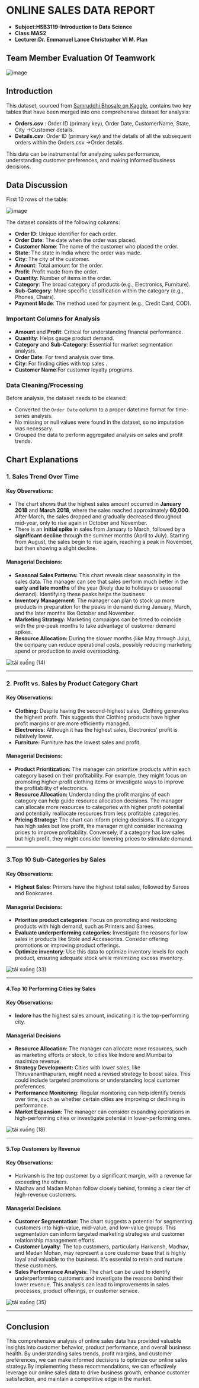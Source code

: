 # ONLINE SALES DATA REPORT
- **Subject:HSB3119-Introduction to Data Science**
- **Class:MAS2**
- **Lecturer:Dr. Emmanuel Lance Christopher VI M. Plan**

## Team Member Evaluation Of Teamwork
![image](https://github.com/user-attachments/assets/812c2abc-d115-4d1d-a7e2-f228d2f04462)


## Introduction

This dataset, sourced from [Samruddhi Bhosale on Kaggle](https://www.kaggle.com), contains two key tables that have been merged into one comprehensive dataset for analysis:
- **Orders.csv** :
Order ID (primary key), Order Date, CustomerName, State, City ->Customer details.
- **Details.csv**:
Order ID (primary key) and the details of all the subsequent orders within the Orders.csv ->Order details.

This data can be instrumental for analyzing sales performance, understanding customer preferences, and making informed business decisions.

## Data Discussion

First 10 rows of the table:

![image](https://github.com/user-attachments/assets/83f3622a-4176-4274-bb53-581221cb72df)



The dataset consists of the following columns:

- **Order ID**: Unique identifier for each order.
- **Order Date**: The date when the order was placed.
- **Customer Name**: The name of the customer who placed the order.
- **State**: The state in India where the order was made.
- **City**: The city of the customer.
- **Amount**: Total amount for the order.
- **Profit**: Profit made from the order.
- **Quantity**: Number of items in the order.
- **Category**: The broad category of products (e.g., Electronics, Furniture).
- **Sub-Category**: More specific classification within the category (e.g., Phones, Chairs).
- **Payment Mode**: The method used for payment (e.g., Credit Card, COD).

### Important Columns for Analysis

- **Amount** and **Profit**: Critical for understanding financial performance.
- **Quantity**: Helps gauge product demand.
- **Category** and **Sub-Category**: Essential for market segmentation analysis.
- **Order Date**: For trend analysis over time.
- **City**: For finding cities with top sales .
- **Customer Name**:For customer loyalty programs.

### Data Cleaning/Processing

Before analysis, the dataset needs to be cleaned:
- Converted the `Order Date` column to a proper datetime format for time-series analysis.
- No missing or null values were found in the dataset, so no imputation was necessary.
- Grouped the data to perform aggregated analysis on sales and profit trends.


## Chart Explanations

### 1. Sales Trend Over Time  
#### Key Observations:
- The chart shows that the highest sales amount occurred in **January 2018** and **March 2018**, where the sales reached approximately **60,000**. After March, the sales dropped and gradually decreased throughout mid-year, only to rise again in October and November.
- There is an **initial spike** in sales from January to March, followed by a **significant decline** through the summer months (April to July). Starting from August, the sales begin to rise again, reaching a peak in November, but then showing a slight decline.
  
#### Managerial Decisions:
- **Seasonal Sales Patterns:** This chart reveals clear seasonality in the sales data. The manager can see that sales perform much better in the **early and late months** of the year (likely due to holidays or seasonal demand). Identifying these peaks helps the business:
- **Inventory Management:** The manager can plan to stock up more products in preparation for the peaks in demand during January, March, and the later months like October and November.
- **Marketing Strategy:** Marketing campaigns can be timed to coincide with the pre-peak months to take advantage of customer demand spikes.
- **Resource Allocation:** During the slower months (like May through July), the company can reduce operational costs, possibly reducing marketing spend or production to avoid overstocking.

![tải xuống (14)](https://github.com/user-attachments/assets/fcf0114c-89c1-4385-b743-ecc827d4745a)

---

### 2. Profit vs. Sales by Product Category Chart
#### Key Observations:
- **Clothing:** Despite having the second-highest sales, Clothing generates the highest profit. This suggests that Clothing products have higher profit margins or are more efficiently managed.
- **Electronics:** Although it has the highest sales, Electronics' profit is relatively lower. 
- **Furniture:** Furniture has the lowest sales and profit.
#### Managerial Decisions:
- **Product Prioritization:** The manager can prioritize products within each category based on their profitability. For example, they might focus on promoting higher-profit clothing items or investigate ways to improve the profitability of electronics.
- **Resource Allocation:** Understanding the profit margins of each category can help guide resource allocation decisions. The manager can allocate more resources to categories with higher profit potential and potentially reallocate resources from less profitable categories.
- **Pricing Strategy:** The chart can inform pricing decisions. If a category has high sales but low profit, the manager might consider increasing prices to improve profitability. Conversely, if a category has low sales but high profit, they might consider lowering prices to stimulate demand.

---

### 3.Top 10 Sub-Categories by Sales

#### Key Observations:
- **Highest Sales**: Printers have the highest total sales, followed by Sarees and Bookcases.

#### Managerial Decisions:
- **Prioritize product categories**: Focus on promoting and restocking products with high demand, such as Printers and Sarees.
- **Evaluate underperforming categories**: Investigate the reasons for low sales in products like Stole and Accessories. Consider offering promotions or improving product offerings.
- **Optimize inventory**: Use this data to optimize inventory levels for each product, ensuring adequate stock while minimizing excess inventory.

![tải xuống (33)](https://github.com/user-attachments/assets/89121389-a6d9-4ab4-b54f-0cfb9200774f)

---
#### 4.Top 10 Performing Cities by Sales

#### Key Observations:
- **Indore** has the highest sales amount, indicating it is the top-performing city.

#### Managerial Decisions
- **Resource Allocation:** The manager can allocate more resources, such as marketing efforts or stock, to cities like Indore and Mumbai to maximize revenue.
- **Strategy Development:** Cities with lower sales, like Thiruvananthapuram, might need a revised strategy to boost sales. This could include targeted promotions or understanding local customer preferences.
- **Performance Monitoring:** Regular monitoring can help identify trends over time, such as whether certain cities are improving or declining in performance.
- **Market Expansion:** The manager can consider expanding operations in high-performing cities or investigate potential in lower-performing ones.

![tải xuống (18)](https://github.com/user-attachments/assets/3ef75bb9-c54c-48f8-9323-412bd433279e)

---
#### 5.Top Customers by Revenue

#### Key Observations:
- Harivansh is the top customer by a significant margin, with a revenue far exceeding the others.
- Madhav and Madan Mohan follow closely behind, forming a clear tier of high-revenue customers.
  
#### Managerial Decisions
- **Customer Segmentation**: The chart suggests a potential for segmenting customers into high-value, mid-value, and low-value groups. This segmentation can inform targeted marketing strategies and customer relationship management efforts.
- **Customer Loyalty**: The top customers, particularly Harivansh, Madhav, and Madan Mohan, may represent a core customer base that is highly loyal and valuable to the business. It's essential to retain and nurture these customers.
- **Sales Performance Analysis**: The chart can be used to identify underperforming customers and investigate the reasons behind their lower revenue. This analysis can lead to improvements in sales processes, product offerings, or customer service.
  
![tải xuống (35)](https://github.com/user-attachments/assets/eebc5912-713b-4c93-aaab-771ae39980d4)

---

## Conclusion
This comprehensive analysis of online sales data has provided valuable insights into customer behavior, product performance, and overall business health. By understanding sales trends, profit margins, and customer preferences, we can make informed decisions to optimize our online sales strategy.By implementing these recommendations, we can effectively leverage our online sales data to drive business growth, enhance customer satisfaction, and maintain a competitive edge in the market.


